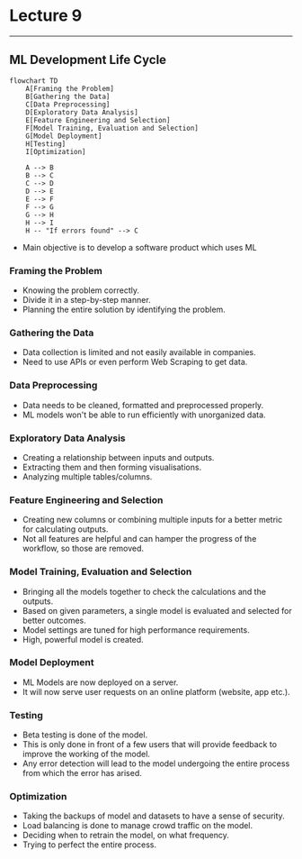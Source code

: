 # Lecture 9

---

## ML Development Life Cycle

```mermaid
flowchart TD
    A[Framing the Problem]
    B[Gathering the Data]
    C[Data Preprocessing]
    D[Exploratory Data Analysis]
    E[Feature Engineering and Selection]
    F[Model Training, Evaluation and Selection]
    G[Model Deployment]
    H[Testing]
    I[Optimization]

    A --> B
    B --> C
    C --> D
    D --> E
    E --> F
    F --> G
    G --> H
    H --> I
    H -- "If errors found" --> C
```

- Main objective is to develop a software product which uses ML

### Framing the Problem

- Knowing the problem correctly.
- Divide it in a step-by-step manner.
- Planning the entire solution by identifying the problem.

### Gathering the Data

- Data collection is limited and not easily available in companies.
- Need to use APIs or even perform Web Scraping to get data.

### Data Preprocessing

- Data needs to be cleaned, formatted and preprocessed properly.
- ML models won't be able to run efficiently with unorganized data.

### Exploratory Data Analysis

- Creating a relationship between inputs and outputs.
- Extracting them and then forming visualisations.
- Analyzing multiple tables/columns.

### Feature Engineering and Selection

- Creating new columns or combining multiple inputs for a better metric for calculating outputs.
- Not all features are helpful and can hamper the progress of the workflow, so those are removed.

### Model Training, Evaluation and Selection

- Bringing all the models together to check the calculations and the outputs.
- Based on given parameters, a single model is evaluated and selected for better outcomes.
- Model settings are tuned for high performance requirements.
- High, powerful model is created.

### Model Deployment

- ML Models are now deployed on a server.
- It will now serve user requests on an online platform (website, app etc.).

### Testing

- Beta testing is done of the model.
- This is only done in front of a few users that will provide feedback to improve the working of the model.
- Any error detection will lead to the model undergoing the entire process from which the error has arised.

### Optimization

- Taking the backups of model and datasets to have a sense of security.
- Load balancing is done to manage crowd traffic on the model.
- Deciding when to retrain the model, on what frequency.
- Trying to perfect the entire process.
